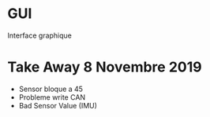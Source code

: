 # GUI
Interface graphique

# Take Away 8 Novembre 2019
  - Sensor bloque a 45
  - Probleme write CAN
  - Bad Sensor Value (IMU)


